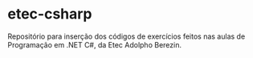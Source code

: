 # etec-csharp
Repositório para inserção dos códigos de exercícios feitos nas aulas de Programação em .NET C#, da Etec Adolpho Berezin.
